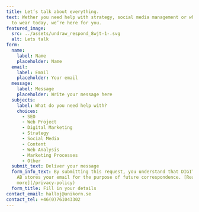 ```yaml
---
title: Let’s talk about everything.
text: Wether you need help with strategy, social media management or which shoes
  to wear today, we’re here for you.
featured_image:
  src: ../assets/undraw_respond_8wjt-1-.svg
  alt: Lets talk
form:
  name:
    label: Name
    placeholder: Name
  email:
    label: Email
    placeholder: Your email
  message:
    label: Message
    placeholder: Write your message here
  subjects:
    label: What do you need help with?
    choices:
      - SEO
      - Web Project
      - Digital Marketing
      - Strategy
      - Social Media
      - Content
      - Web Analysis
      - Marketing Processes
      - Other
  submit_text: Deliver your message
  form_info_text: By submitting this request, you understand that DIGITAL UNIKORN
    AB stores your email for the purpose of future correspondence. [Read
    more](/privacy-policy)
  form_title: Fill in your details
contact_email: halloj@unikorn.se
contact_tel: +46(0)761043302
---
```


